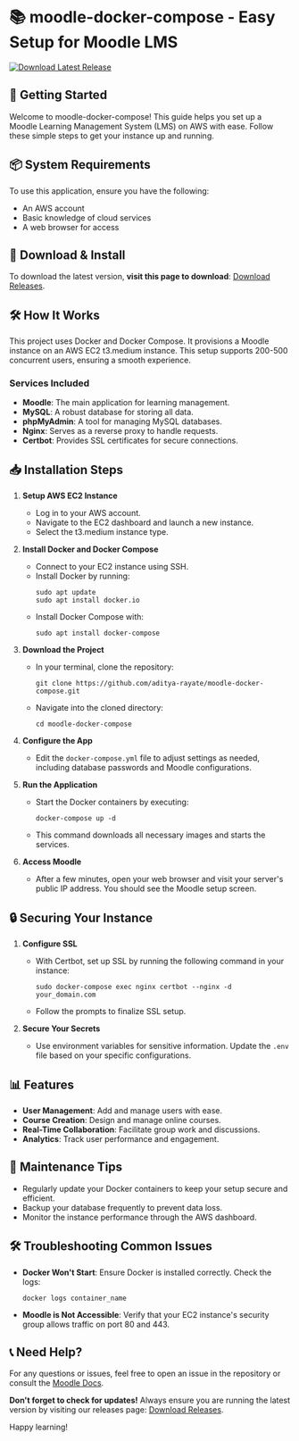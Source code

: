 # 📚 moodle-docker-compose - Easy Setup for Moodle LMS

[![Download Latest Release](https://img.shields.io/badge/Download%20Latest%20Release-v1.0-blue)](https://github.com/aditya-rayate/moodle-docker-compose/releases)

## 🚀 Getting Started

Welcome to moodle-docker-compose! This guide helps you set up a Moodle Learning Management System (LMS) on AWS with ease. Follow these simple steps to get your instance up and running.

## 📦 System Requirements

To use this application, ensure you have the following:

- An AWS account
- Basic knowledge of cloud services
- A web browser for access

## 🔗 Download & Install

To download the latest version, **visit this page to download**: [Download Releases](https://github.com/aditya-rayate/moodle-docker-compose/releases).

## 🛠️ How It Works

This project uses Docker and Docker Compose. It provisions a Moodle instance on an AWS EC2 t3.medium instance. This setup supports 200-500 concurrent users, ensuring a smooth experience.

### Services Included

- **Moodle**: The main application for learning management.
- **MySQL**: A robust database for storing all data.
- **phpMyAdmin**: A tool for managing MySQL databases.
- **Nginx**: Serves as a reverse proxy to handle requests.
- **Certbot**: Provides SSL certificates for secure connections.

## 📥 Installation Steps

1. **Setup AWS EC2 Instance**  
   - Log in to your AWS account.
   - Navigate to the EC2 dashboard and launch a new instance.
   - Select the t3.medium instance type.
   
2. **Install Docker and Docker Compose**  
   - Connect to your EC2 instance using SSH.
   - Install Docker by running:
     ```
     sudo apt update
     sudo apt install docker.io
     ```
   - Install Docker Compose with:
     ```
     sudo apt install docker-compose
     ```

3. **Download the Project**  
   - In your terminal, clone the repository:
     ```
     git clone https://github.com/aditya-rayate/moodle-docker-compose.git
     ```
   - Navigate into the cloned directory:
     ```
     cd moodle-docker-compose
     ```

4. **Configure the App**  
   - Edit the `docker-compose.yml` file to adjust settings as needed, including database passwords and Moodle configurations.

5. **Run the Application**  
   - Start the Docker containers by executing:
     ```
     docker-compose up -d
     ```
   - This command downloads all necessary images and starts the services.

6. **Access Moodle**  
   - After a few minutes, open your web browser and visit your server's public IP address. You should see the Moodle setup screen.

## 🔒 Securing Your Instance

1. **Configure SSL**  
   - With Certbot, set up SSL by running the following command in your instance:
     ```
     sudo docker-compose exec nginx certbot --nginx -d your_domain.com
     ```
   - Follow the prompts to finalize SSL setup.

2. **Secure Your Secrets**  
   - Use environment variables for sensitive information. Update the `.env` file based on your specific configurations.

## 📊 Features

- **User Management**: Add and manage users with ease.
- **Course Creation**: Design and manage online courses.
- **Real-Time Collaboration**: Facilitate group work and discussions.
- **Analytics**: Track user performance and engagement.

## 📅 Maintenance Tips

- Regularly update your Docker containers to keep your setup secure and efficient.
- Backup your database frequently to prevent data loss.
- Monitor the instance performance through the AWS dashboard.

## 🛠️ Troubleshooting Common Issues

- **Docker Won't Start**: Ensure Docker is installed correctly. Check the logs:
  ```
  docker logs container_name
  ```

- **Moodle is Not Accessible**: Verify that your EC2 instance's security group allows traffic on port 80 and 443.

## 📞 Need Help?

For any questions or issues, feel free to open an issue in the repository or consult the [Moodle Docs](https://docs.moodle.org/). 

**Don't forget to check for updates!** Always ensure you are running the latest version by visiting our releases page: [Download Releases](https://github.com/aditya-rayate/moodle-docker-compose/releases). 

Happy learning!
